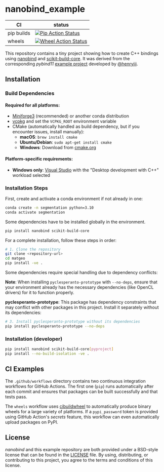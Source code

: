 nanobind_example
================

|      CI              | status |
|----------------------|--------|
| pip builds           | [![Pip Action Status][actions-pip-badge]][actions-pip-link] |
| wheels               | [![Wheel Action Status][actions-wheels-badge]][actions-wheels-link] |

[actions-pip-link]:        https://github.com/wjakob/nanobind_example/actions?query=workflow%3APip
[actions-pip-badge]:       https://github.com/wjakob/nanobind_example/workflows/Pip/badge.svg
[actions-wheels-link]:     https://github.com/wjakob/nanobind_example/actions?query=workflow%3AWheels
[actions-wheels-badge]:    https://github.com/wjakob/nanobind_example/workflows/Wheels/badge.svg


This repository contains a tiny project showing how to create C++ bindings
using [nanobind](https://github.com/wjakob/nanobind) and
[scikit-build-core](https://scikit-build-core.readthedocs.io/en/latest/index.html). It
was derived from the corresponding _pybind11_ [example
project](https://github.com/pybind/scikit_build_example/) developed by
[@henryiii](https://github.com/henryiii).

Installation
------------

### Build Dependencies

#### Required for all platforms:
- [Miniforge3](https://github.com/conda-forge/miniforge) (recommended) or another conda distribution
- [vcpkg](https://learn.microsoft.com/en-us/vcpkg/get_started/get-started?pivots=shell-bash) and set the `VCPKG_ROOT` environment variable
- CMake (automatically handled as build dependency, but if you encounter issues, install manually):
  - **macOS**: `brew install cmake`
  - **Ubuntu/Debian**: `sudo apt-get install cmake`
  - **Windows**: Download from [cmake.org](https://cmake.org/download/)

#### Platform-specific requirements:
- **Windows only**: [Visual Studio](https://visualstudio.microsoft.com/downloads/) with the "Desktop development with C++" workload selected

### Installation Steps

First, create and activate a conda environment if not already in one:
```bash
conda create -n segmentation python=3.10
conda activate segmentation
```

Some dependencies have to be installed globally in the environment.
```bash
pip install nanobind scikit-build-core
```

For a complete installation, follow these steps in order:

```bash
# 1. Clone the repository
git clone <repository-url>
cd matgeo
pip install -ve .
```

Some dependencies require special handling due to dependency conflicts:

**Note**: When installing `pyclesperanto-prototype` with `--no-deps`, ensure that your environment already has the necessary dependencies (like OpenCL drivers) for it to function properly.

**pyclesperanto-prototype**: This package has dependency constraints that may conflict with other packages in this project. Install it separately without its dependencies:

```bash
# 3. Install pyclesperanto-prototype without its dependencies
pip install pyclesperanto-prototype --no-deps
```

### Installation (developer)

```bash
pip install nanobind scikit-build-core[pyproject]
pip install --no-build-isolation -ve .
```

CI Examples
-----------

The `.github/workflows` directory contains two continuous integration workflows
for GitHub Actions. The first one (`pip`) runs automatically after each commit
and ensures that packages can be built successfully and that tests pass.

The `wheels` workflow uses
[cibuildwheel](https://cibuildwheel.readthedocs.io/en/stable/) to automatically
produce binary wheels for a large variety of platforms. If a `pypi_password`
token is provided using GitHub Action's _secrets_ feature, this workflow can
even automatically upload packages on PyPI.


License
-------

_nanobind_ and this example repository are both provided under a BSD-style
license that can be found in the [LICENSE](./LICENSE) file. By using,
distributing, or contributing to this project, you agree to the terms and
conditions of this license.
